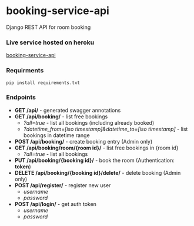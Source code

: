 # booking-service-api
Django REST API for room booking

### Live service hosted on heroku
[booking-service-api](https://booking-service-api.herokuapp.com/api/)

### Requirments
`pip install requirements.txt`

### Endpoints
- **GET /api/** - generated swagger annotations
- **GET /api/booking/** - list free bookings
  - *?all=true* - list all bookings (including already booked)
  - *?datetime_from=[iso timestamp]&datetime_to=[iso timestamp]* - list bookings in datetime range
- **POST /api/booking/** - create booking entry (Admin only)
- **GET /api/booking/room/{room id}/** - list free bookings in {room id}
  - *?all=true* - list all bookings
- **PUT /api/booking/{booking id}/** - book the room (Authentication: **token**)
- **DELETE /api/booking/{booking id}/delete/** - delete booking (Admin only)
- **POST /api/register/** - register new user
  - *username*
  - *password*
- **POST /api/login/** - get auth token
  - *username*
  - *password*
